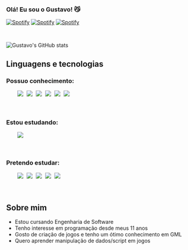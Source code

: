 ### Olá! Eu sou o Gustavo! 😼
[![Spotify](https://img.shields.io/badge/Spotify-1ED760?&style=for-the-badge&logo=spotify&logoColor=white)](https://open.spotify.com/user/9hapv7exf1j8z78or32bwcutw)
[![Spotify](https://img.shields.io/badge/Twitch-9146FF?style=for-the-badge&logo=twitch&logoColor=white)](https://www.twitch.tv/klawuwu)
[![Spotify](https://img.shields.io/badge/Instagram-E4405F?style=for-the-badge&logo=instagram&logoColor=white)](https://instagram.com/gusta_walk)

<br/>

![Gustavo's GitHub stats](https://github-readme-stats.vercel.app/api?username=gustawalk&show_icons=true&theme=transparent)

## Linguagens e tecnologias

### Possuo conhecimento:
<div style="word-spacing: 5px; margin-left:30px;">
    <img class="html" src="https://img.shields.io/badge/HTML5-E34F26?style=for-the-badge&logo=html5&logoColor=white"></img>
    <img class="css" src="https://img.shields.io/badge/CSS3-1572B6?style=for-the-badge&logo=css3&logoColor=white"></img>
    <img class="js" src="https://img.shields.io/badge/JavaScript-323330?style=for-the-badge&logo=javascript&logoColor=F7DF1E"></img>
    <img class="c" src="https://img.shields.io/badge/C-00599C?style=for-the-badge&logo=c&logoColor=white"></img>
    <img class="mysql" src="https://img.shields.io/badge/MySQL-00000F?style=for-the-badge&logo=mysql&logoColor=white"></img>
    <img class="php" src="https://img.shields.io/badge/PHP-777BB4?style=for-the-badge&logo=php&logoColor=white"></img>
</div>
<br/>
<br/>

### Estou estudando:

<div style="word-spacing: 5px; margin-left:30px;">
    <img class="java" src="https://img.shields.io/badge/Java-ED8B00?style=for-the-badge&logo=openjdk&logoColor=white"></img>
</div>
<br/>
<br/>

### Pretendo estudar:

<div style="word-spacing: 5px; margin-left:30px;">
    <img class="cpp" src="https://img.shields.io/badge/C%2B%2B-00599C?style=for-the-badge&logo=c%2B%2B&logoColor=white"></img>
    <img class="csharp" src="https://img.shields.io/badge/C%23-239120?style=for-the-badge&logo=c-sharp&logoColor=white"></img>
    <img class="python" src="https://img.shields.io/badge/Python-14354C?style=for-the-badge&logo=python&logoColor=white"></img>
    <img class="lua" src="https://img.shields.io/badge/Lua-2C2D72?style=for-the-badge&logo=lua&logoColor=white"></img>
    <img class="typescript" src="https://img.shields.io/badge/TypeScript-007ACC?style=for-the-badge&logo=typescript&logoColor=white"></img>
</div>
<br/>
<br/>

## Sobre mim
- Estou cursando Engenharia de Software
- Tenho interesse em programação desde meus 11 anos
- Gosto de criação de jogos e tenho um ótimo conhecimento em GML
- Quero aprender manipulação de dados/script em jogos

